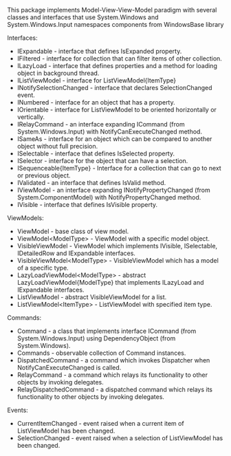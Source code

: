 This package implements Model-View-View-Model paradigm with several classes and interfaces 
that use System.Windows and System.Windows.Input namespaces components from WindowsBase library 

Interfaces:
* IExpandable - interface that defines IsExpanded property.
* IFiltered - interface for collection that can filter items of other collection.
* ILazyLoad - interface that defines properties and a method for loading object in background thread.
* IListViewModel - interface for ListViewModel{ItemType}
* INotifySelectionChanged - interface that declares SelectionChanged event.
* INumbered - interface for an object that has a <see cref="Number"/> property.
* IOrientable - interface for ListViewModel to be oriented horizontally or vertically.
* IRelayCommand - an interface expanding ICommand (from System.Windows.Input) with NotifyCanExecuteChanged method.
* ISameAs - interface for an object which can be compared to another object without full precision.
* ISelectable - interface that defines IsSelected property.
* ISelector - interface for the object that can have a selection.
* ISequenceable{ItemType} - Interface for a collection that can go to next or previous object.
* IValidated - an interface that defines IsValid method.
* IViewModel - an interface expanding INotifyPropertyChanged (from System.ComponentModel) with NotifyPropertyChanged method.
* IVisible - interface that defines IsVisible property.

ViewModels:
* ViewModel - base class of view model.
* ViewModel\<ModelType\> - ViewModel with a specific model object.
* VisibleViewModel - ViewModel which implements IVisible, ISelectable, IDetailedRow and IExpandable interfaces.
* VisibleViewModel\<ModelType\> - VisibleViewModel which has a model of a specific type.
* LazyLoadViewModel\<ModelType\> - abstract LazyLoadViewModel{ModelType} that implements ILazyLoad and IExpandable interfaces.
* ListViewModel - abstract VisibleViewModel for a list.
* ListViewModel\<ItemType\> - ListViewModel with specified item type.

Commands:
* Command - a class that implements interface ICommand (from System.Windows.Input) using DependencyObject (from System.Windows).
* Commands - observable collection of Command instances.
* DispatchedCommand - a command which invokes Dispatcher when NotifyCanExecuteChanged is called.
* RelayCommand - a command which relays its functionality to other objects by invoking delegates.
* RelayDispatchedCommand - a dispatched command which relays its functionality to other objects by invoking delegates.

Events:
* CurrentItemChanged - event raised when a current item of ListViewModel has been changed.
* SelectionChanged - event raised when a selection of ListViewModel has been changed.
